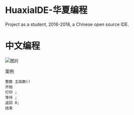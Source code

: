 # HuaxiaIDE-华夏编程
Project as a student, 2016-2018, a Chinese open source IDE.



# 中文编程
![图片](https://github.com/jhhua/HuaxiaIDE/assets/69577632/46597ea7-4bae-498b-b5a4-f4d6e527f5dc)

案例
```
整数 主函数() 
开始 
打印 ; 
等待 ; 
返回 0; 
结束
```


